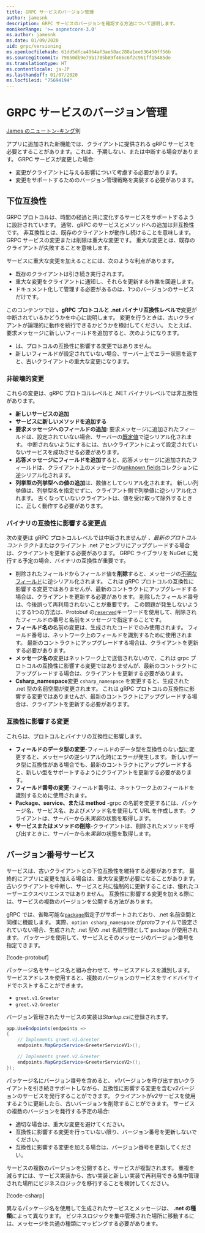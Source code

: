 ```yaml
---
title: GRPC サービスのバージョン管理
author: jamesnk
description: GRPC サービスのバージョンを確認する方法について説明します。
monikerRange: '>= aspnetcore-3.0'
ms.author: jamesnk
ms.date: 01/09/2020
uid: grpc/versioning
ms.openlocfilehash: 61dd5dfca4064af3ae58ac288a1ee636450ff56b
ms.sourcegitcommit: 79850db9e79b1705b89f466c6f2c961ff15485de
ms.translationtype: HT
ms.contentlocale: ja-JP
ms.lasthandoff: 01/07/2020
ms.locfileid: "75694194"
---
```

# <a name="versioning-grpc-services"></a>GRPC サービスのバージョン管理

[James のニュートン-キング](https://twitter.com/jamesnk)別

アプリに追加された新機能では、クライアントに提供される gRPC サービスを必要とすることがあります。これは、予期しない、または中断する場合があります。 GRPC サービスが変更した場合:

* 変更がクライアントに与える影響について考慮する必要があります。
* 変更をサポートするためのバージョン管理戦略を実装する必要があります。

## <a name="backwards-compatibility"></a>下位互換性

GRPC プロトコルは、時間の経過と共に変化するサービスをサポートするように設計されています。 通常、gRPC のサービスとメソッドへの追加は非互換性です。 非互換性とは、既存のクライアントが動作し続けることを意味します。 GRPC サービスの変更または削除は重大な変更です。 重大な変更とは、既存のクライアントが失敗することを意味します。

サービスに重大な変更を加えることには、次のような利点があります。

- 既存のクライアントは引き続き実行されます。
- 重大な変更をクライアントに通知し、それらを更新する作業を回避します。
- ドキュメント化して管理する必要があるのは、1つのバージョンのサービスだけです。

このコンテンツでは **、gRPC プロトコルと .net バイナリ互換性レベルで**変更が中断されているかどうかを中心に説明します。 変更を行うときは、古いクライアントが論理的に動作を続行できるかどうかを検討してください。 たとえば、要求メッセージに新しいフィールドを追加すると、次のようになります。

* は、プロトコルの互換性に影響する変更ではありません。
* 新しいフィールドが設定されていない場合、サーバー上でエラー状態を返すと、古いクライアントの重大な変更になります。

### <a name="non-breaking-changes"></a>非破壊的変更

これらの変更は、gRPC プロトコルレベルと .NET バイナリレベルでは非互換性があります。

- **新しいサービスの追加**
- **サービスに新しいメソッドを追加する**
- **要求メッセージへのフィールドの追加**: 要求メッセージに追加されたフィールドは、設定されていない場合、サーバーの[既定値](https://developers.google.com/protocol-buffers/docs/proto3#default)で逆シリアル化されます。 中断されないようにするには、古いクライアントによって設定されていないサービスを成功させる必要があります。
- **応答メッセージにフィールドを追加**すると、応答メッセージに追加されたフィールドは、クライアント上のメッセージの[unknown fields](https://developers.google.com/protocol-buffers/docs/proto3#unknowns)コレクションに逆シリアル化されます。
- **列挙型の列挙型への値の追加**は、数値としてシリアル化されます。 新しい列挙値は、列挙型名を指定せずに、クライアント側で列挙値に逆シリアル化されます。 古くなっていないクライアントは、値を受け取って除外するときに、正しく動作する必要があります。

### <a name="binary-breaking-changes"></a>バイナリの互換性に影響する変更点

次の変更は gRPC プロトコルレベルでは中断されませんが *、最新のプロトコルコントラクト*またはクライアント .net アセンブリにアップグレードする場合は、クライアントを更新する必要があります。 GRPC ライブラリを NuGet に発行する予定の場合、バイナリの互換性が重要です。

- 削除されたフィールドからフィールド値を**削除**すると、メッセージの[不明なフィールド](https://developers.google.com/protocol-buffers/docs/proto3#unknowns)に逆シリアル化されます。 これは gRPC プロトコルの互換性に影響する変更ではありませんが、最新のコントラクトにアップグレードする場合は、クライアントを更新する必要があります。 削除したフィールド番号は、今後誤って再利用されないことが重要です。 この問題が発生しないようにする1つの方法は、Protobuf の[`reserved`](https://developers.google.com/protocol-buffers/docs/proto3#reserved)キーワードを使用して、削除されたフィールドの番号と名前をメッセージで指定することです。
- **フィールド名の**名前の変更は、生成されたコードでのみ使用されます。 フィールド番号は、ネットワーク上のフィールドを識別するために使用されます。 最新のコントラクトにアップグレードする場合は、クライアントを更新する必要があります。
- **メッセージ名の**変更はネットワーク上で送信されないので、これは grpc プロトコルの互換性に影響する変更ではありませんが、最新のコントラクトにアップグレードする場合は、クライアントを更新する必要があります。
- **Csharp_namespace**変更 `csharp_namespace` を変更すると、生成された .net 型の名前空間が変更されます。 これは gRPC プロトコルの互換性に影響する変更ではありませんが、最新のコントラクトにアップグレードする場合は、クライアントを更新する必要があります。

### <a name="breaking-changes"></a>互換性に影響する変更

これらは、プロトコルとバイナリの互換性に影響します。

- **フィールドのデータ型の変更**-フィールドのデータ型を互換性のない[型](https://developers.google.com/protocol-buffers/docs/proto3#updating)に変更すると、メッセージの逆シリアル化時にエラーが発生します。 新しいデータ型に互換性がある場合でも、最新のコントラクトにアップグレードすると、新しい型をサポートするようにクライアントを更新する必要があります。
- **フィールド番号の変更**-フィールド番号は、ネットワーク上のフィールドを識別するために使用されます。
- **Package、service、または method** -grpc の名前を変更するには、パッケージ名、サービス名、およびメソッド名を使用して URL を作成します。 クライアントは、サーバーから未*実装*の状態を取得します。
- **サービスまたはメソッドの削除**-クライアントは、削除されたメソッドを呼び出すときに、サーバーから未*実装*の状態を取得します。

## <a name="version-number-services"></a>バージョン番号サービス

サービスは、古いクライアントとの下位互換性を維持する必要があります。 最終的にアプリに変更を加える場合は、重大な変更が必要になることがあります。 古いクライアントを中断し、サービスと共に強制的に更新することは、優れたユーザーエクスペリエンスではありません。 互換性に影響する変更を加える際には、サービスの複数のバージョンを公開する方法があります。

gRPC では、省略可能な[`package`](https://developers.google.com/protocol-buffers/docs/proto3#packages)指定子がサポートされており、.net 名前空間と同様に機能します。 実際、`option csharp_namespace` が*proto*ファイルで設定されていない場合、生成された .net 型の .net 名前空間として `package` が使用されます。 パッケージを使用して、サービスとそのメッセージのバージョン番号を指定できます。

[!code-protobuf[](versioning/sample/greet.v1.proto?highlight=3)]

パッケージ名をサービス名と組み合わせて、サービスアドレスを識別します。 サービスアドレスを使用すると、複数のバージョンのサービスをサイドバイサイドでホストすることができます。

* `greet.v1.Greeter`
* `greet.v2.Greeter`

バージョン管理されたサービスの実装は*Startup.cs*に登録されます。

```csharp
app.UseEndpoints(endpoints =>
{
    // Implements greet.v1.Greeter
    endpoints.MapGrpcService<GreeterServiceV1>();

    // Implements greet.v2.Greeter
    endpoints.MapGrpcService<GreeterServiceV2>();
});
```

パッケージ名にバージョン番号を含めると、 *v1*バージョンを呼び出す古いクライアントを引き続きサポートしながら、互換性に影響する変更を含む*v2*バージョンのサービスを発行することができます。 クライアントが*v2*サービスを使用するように更新したら、古いバージョンを削除することができます。 サービスの複数のバージョンを発行する予定の場合:

- 適切な場合は、重大な変更を避けてください。
- 互換性に影響する変更を行っていない限り、バージョン番号を更新しないでください。
- 互換性に影響する変更を加える場合は、バージョン番号を更新してください。

サービスの複数のバージョンを公開すると、サービスが複製されます。 重複を減らすには、サービス実装から、古い実装と新しい実装で再利用できる集中管理された場所にビジネスロジックを移行することを検討してください。

[!code-csharp[](versioning/sample/GreeterServiceV1.cs?highlight=10,19)]

異なるパッケージ名を使用して生成されたサービスとメッセージは、 **.net の種類**によって異なります。 ビジネスロジックを集中管理された場所に移動するには、メッセージを共通の種類にマッピングする必要があります。
